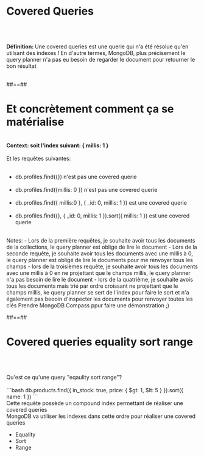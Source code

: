 <!-- .slide: class="sfeir-basic-slide"-->
# Covered Queries
<br><br>
<div>
  <span><strong>Définition: </strong> Une covered queries est une querie qui n'a été résolue qu'en utilsant des indexes ! 
  En d'autre termes, MongoDB, plus précisement le query planner n'a pas eu besoin de regarder le document pour retourner le bon résultat
</div>
<br>

##==##

<!-- .slide: class="sfeir-basic-slide"-->
# Et concrètement comment ça se matérialise
<br>
<div>
<strong>Context: soit l'index suivant: { millis: 1 }</strong>
</div>
<br>
<div>
  Et les requêtes suivantes:
</div>
<br>
<ul>
  <li>db.profiles.find({}) <span class="important"> n'est pas une covered querie</span></li>
  <br>
  <li>db.profiles.find({millis: 0 }) <span class="important"> n'est pas une covered querie</span></li>
  <br>
  <li>db.profiles.find({ millis:0 }, { _id: 0, millis: 1 }) <span class="important"> est une covered querie</span></li>
  <br>
  <li>db.profiles.find({}, { _id: 0, millis: 1 }).sort({ millis: 1 }) <span class="important"> est une covered querie</span></li>
</ul>
<br>
Notes: 
 - Lors de la première requêtes, je souhaite avoir tous les documents de la collections, le query planner est obligé de lire le document
 - Lors de la seconde requête, je souhaite avoir tous les documents avec une millis à 0, le query planner est obligé de lire le documents pour me renvoyer tous les champs
 - lors de la troisièmes requête, je souhaite avoir tous les documents avec une millis à 0 en ne projettant que le champs millis, le query planner n'a pas besoin de lire le document
 - lors de la quatrième, je souhaite avois tous les documents mais trié par ordre croissant ne projettant que le champs millis, ke query planner se sert de l'index pour faire le sort et n'a également pas beooin d'inspecter les documents pour renvoyer toutes les clés
Prendre MongoDB Compass ppur faire une démonstration ;)

##==##

<!-- .slide: class="sfeir-basic-slide with-code"-->
# Covered queries equality sort range
<br><br>
<div>
  <span class="bold">Qu'est ce qu'une query "eqaulity sort range"?<span>
</div>
<br>
```bash
db.products.find({ in_stock: true, price: { $gt: 1, $lt: 5 } }).sort({ name: 1 })
```
<!-- .element: class="big-code"-->
<br>
<span>Cette requête possède un compound index permettant de réaliser une covered queries</span>
<br>
<span class="important">MongoDB va utiliser les indexes dans cette ordre pour réaliser une covered queries<span>
<ul>
  <li>Equality</li>
  <li>Sort</li>
  <li>Range</li>
<ul>


